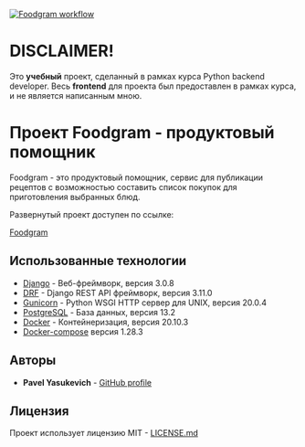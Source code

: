 [![Foodgram workflow](https://github.com/PavelYasukevich/foodgram-project/actions/workflows/foodgram_workflow.yaml/badge.svg)](https://github.com/PavelYasukevich/foodgram-project/actions/workflows/foodgram_workflow.yaml)

# DISCLAIMER!

Это **учебный** проект, сделанный в рамках курса Python backend developer. Весь **frontend** для проекта был предоставлен в рамках курса, и не является написанным мною.

# Проект Foodgram - продуктовый помощник

Foodgram - это продуктовый помощник, сервис для публикации рецептов с возможностью составить список покупок для приготовления выбранных блюд.

Развернутый проект доступен по ссылке:

[Foodgram](http://217.28.224.157/)

## Использованные технологии

* [Django](https://www.djangoproject.com/) - Веб-фреймворк, версия 3.0.8
* [DRF](https://www.django-rest-framework.org/) - Django REST API фреймворк, версия 3.11.0
* [Gunicorn](https://gunicorn.org/) - Python WSGI HTTP сервер для UNIX, версия 20.0.4
* [PostgreSQL](https://www.postgresql.org/) - База данных, версия 13.2
* [Docker](https://docs.docker.com/) - Контейнеризация, версия 20.10.3
* [Docker-compose](https://docs.docker.com/compose/) версия 1.28.3


## Авторы

* **Pavel Yasukevich** - [GitHub profile](https://github.com/PavelYasukevich)

## Лицензия

Проект использует лицензию MIT - [LICENSE.md](LICENSE.md)
